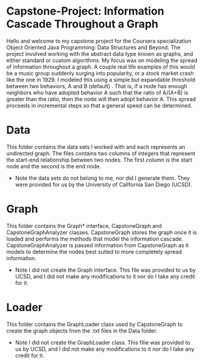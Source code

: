 # Capstone-Project: Information Cascade Throughout a Graph
Hello and welcome to my capstone project for the Coursera specialization Object Oriented Java Programming: Data Structures and Beyond. The project involved working with the abstract data type known as graphs, and either standard or custom algorithms. My focus was on modeling the spread of information throughout a graph. A couple real life examples of this would be a music group suddenly surging into popularity, or a stock market crash like the one in 1929. I modeled this using a simple but expandable threshold between two behaviors, A and B (default) . That is, if a node has enough neighbors who have adopted behavior A such that the ratio of A/(A+B) is greater than the ratio, then the node will then adopt behavior A. This spread proceeds in incremental steps so that a general speed can be determined.


# Data
This folder contains the data sets I worked with and each represents an undirected graph. The files contains two columns of integers that represent the start-end relationship between two nodes. The first column is the start node and the second is the end node.

* Note the data sets do not belong to me, nor did I generate them. They were provided for us by the University of California San Diego (UCSD).


# Graph
This folder contains the Graph* interface, CapstoneGraph and CapstoneGraphAnalyzer classes. CapstoneGraph stores the graph once it is loaded and performs the methods that model the information cascade. CapstoneGraphAnalyzer is passed information from CapstoneGraph as it models to determine the nodes best suited to more completely spread information.

* Note I did not create the Graph interface. This file was provided to us by UCSD, and I did not make any modifications to it nor do I take any credit for it.


# Loader
This folder contains the GraphLoader class used by CapstoneGraph to create the graph objects from the .txt files in the Data folder.

* Note I did not create the GraphLoader class. This filie was provided to us by UCSD, and I did not make any modifications to it nor do I take any credit for it.
